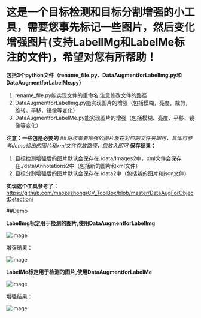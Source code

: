 
# 这是一个目标检测和目标分割增强的小工具，需要您事先标记一些图片，然后变化增强图片(支持LabelIMg和LabelMe标注的文件)，希望对您有所帮助！
**包括3个python文件（rename_file.py、DataAugmentforLabelImg.py和DataAugmentforLabelMe.py）**
1. rename_file.py能实现文件的重命名,注意修改文件的路径
2. DataAugmentforLabelImg.py能实现图片的增强（包括模糊，亮度，裁剪，旋转，平移，镜像等变化）
3. DataAugmentforLabelMe.py能实现图片的增强（包括模糊、亮度、平移、镜像等变化）

**注意：一些包是必要的**
##*将您需要增强的图片放在对应的文件夹即可，具体可参考demo给出的图片和xml文件存放路径，您放入即可*
**保存结果：**
1. 目标检测增强后的图片默认会保存在./data/Images2中，xml文件会保存在./data/Annotations2中（包括新的图片和xml文件）
2. 目标分割增强后的图片默认会保存在./data2中（包括新的图片和json文件）

**实现这个工具参考了：**
https://github.com/maozezhong/CV_ToolBox/blob/master/DataAugForObjectDetection/


##Demo


**LabelImg标定用于检测的图片,使用DataAugmentforLabelImg**


![image](https://github.com/pureyangcry/tools/blob/master/Imgs/d_demo.jpg)


增强结果：


![image](https://github.com/pureyangcry/tools/blob/master/Imgs/d_results.jpg)



**LabelMe标定用于检测的图片,使用DataAugmentforLabelMe**


![image](https://github.com/pureyangcry/tools/blob/master/Imgs/s_demo.jpg)


增强结果：


![image](https://github.com/pureyangcry/tools/blob/master/Imgs/s_results.jpg)